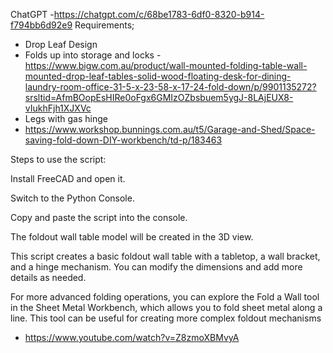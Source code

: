 ChatGPT -https://chatgpt.com/c/68be1783-6df0-8320-b914-f794bb6d92e9
Requirements;

- Drop Leaf Design
- Folds up into storage and locks - https://www.bigw.com.au/product/wall-mounted-folding-table-wall-mounted-drop-leaf-tables-solid-wood-floating-desk-for-dining-laundry-room-office-31-5-x-23-58-x-17-24-fold-down/p/9901135272?srsltid=AfmBOopEsHIRe0oFgx6GMIzOZbsbuem5ygJ-8LAjEUX8-vIukhFjh1XJXVc
- Legs with gas hinge
- https://www.workshop.bunnings.com.au/t5/Garage-and-Shed/Space-saving-fold-down-DIY-workbench/td-p/183463

Steps to use the script:

Install FreeCAD and open it.

Switch to the Python Console.

Copy and paste the script into the console.

The foldout wall table model will be created in the 3D view.

This script creates a basic foldout wall table with a tabletop, a wall bracket, and a hinge mechanism. You can modify the dimensions and add more details as needed.

For more advanced folding operations, you can explore the Fold a Wall tool in the Sheet Metal Workbench, which allows you to fold sheet metal along a line. This tool can be useful for creating more complex foldout mechanisms

- https://www.youtube.com/watch?v=Z8zmoXBMvyA

